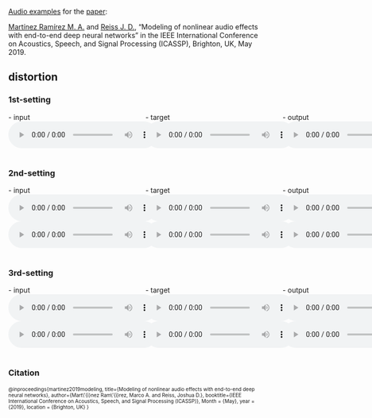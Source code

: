 [Audio examples](https://mchijmma.github.io/modeling-nonlinear/) for the [paper](https://arxiv.org/pdf/1810.06603v2):

[Martínez Ramírez M. A.](http://m-marco.com) and [Reiss J. D.](http://www.eecs.qmul.ac.uk/~josh/), “Modeling of nonlinear audio effects with end-to-end deep neural networks” in the IEEE International Conference on Acoustics, Speech, and Signal Processing (ICASSP), Brighton, UK, May 2019.


## distortion
### 1st-setting
<div id="contentBox" style="margin:0px auto; width:150%">
<div id="column1" style="float:left; margin:0; width:36.5%;">
- input <br />
<audio controls="controls">
<source src="audio/distortion/1st-setting/1-distortion_INPUT.mp3" type="audio/mp3" />
</audio>
</div>

<div id="column2" style="float:left; margin:0;width:36.5%;">
- target <br />
<audio controls="controls">
<source src="audio/distortion/1st-setting/2-distortion_TARGET.mp3" type="audio/mp3" />
</audio>
</div>

<div id="column3" style="float:left; margin:0;width:27%">
- output <br />
<audio controls="controls">
<source src="audio/distortion/1st-setting/3-distortion_OUTPUT.mp3" type="audio/mp3" />
</audio>
</div>
</div>

&nbsp;
### 2nd-setting
<div id="contentBox" style="margin:0px auto; width:150%">
<div id="column1" style="float:left; margin:0; width:36.5%;">
- input <br />
<audio controls="controls">
<source src="audio/distortion/2nd-setting/bass_1-distortion_INPUT.mp3" type="audio/mp3" />
</audio>
<audio controls="controls">
<source src="audio/distortion/2nd-setting/guitar_1-distortion_INPUT.mp3" type="audio/mp3" />
</audio>
</div>

<div id="column2" style="float:left; margin:0;width:36.5%;">
- target <br />
<audio controls="controls">
<source src="audio/distortion/2nd-setting/bass_2-distortion_TARGET.mp3" type="audio/mp3" />
</audio>
<audio controls="controls">
<source src="audio/distortion/2nd-setting/guitar_2-distortion_TARGET.mp3" type="audio/mp3" />
</audio>
</div>

<div id="column3" style="float:left; margin:0;width:27%">
- output <br />
<audio controls="controls">
<source src="audio/distortion/2nd-setting/bass_3-distortion_OUTPUT.mp3" type="audio/mp3" />
</audio>
<audio controls="controls">
<source src="audio/distortion/2nd-setting/guitar_3-distortion_OUTPUT.mp3" type="audio/mp3" />
</audio>
</div>
</div>

&nbsp;
### 3rd-setting
<div id="contentBox" style="margin:0px auto; width:150%">
<div id="column1" style="float:left; margin:0; width:36.5%;">
- input <br />
<audio controls="controls">
<source src="audio/distortion/3rd-setting/bass_1-distortion_INPUT.mp3" type="audio/mp3" />
</audio>
<audio controls="controls">
<source src="audio/distortion/3rd-setting/guitar_1-distortion_INPUT.mp3" type="audio/mp3" />
</audio>
</div>

<div id="column2" style="float:left; margin:0;width:36.5%;">
- target <br />
<audio controls="controls">
<source src="audio/distortion/3rd-setting/bass_2-distortion_TARGET.mp3" type="audio/mp3" />
</audio>
<audio controls="controls">
<source src="audio/distortion/3rd-setting/guitar_2-distortion_TARGET.mp3" type="audio/mp3" />
</audio>
</div>

<div id="column3" style="float:left; margin:0;width:27%">
- output <br />
<audio controls="controls">
<source src="audio/distortion/3rd-setting/bass_3-distortion_OUTPUT.mp3" type="audio/mp3" />
</audio>
<audio controls="controls">
<source src="audio/distortion/3rd-setting/guitar_3-distortion_OUTPUT.mp3" type="audio/mp3" />
</audio>
</div>
</div>



&nbsp;
### Citation
<font size="1">
@inproceedings{martinez2019modeling,
title={Modeling of nonlinear audio effects with end-to-end deep neural networks},
author={Mart\'{i}nez Ram\'{i}rez, Marco A. and Reiss, Joshua D.},
booktitle={IEEE International Conference on Acoustics, Speech, and Signal Processing (ICASSP)},
Month = {May},
year = {2019},
location = {Brighton, UK}
}<br />
